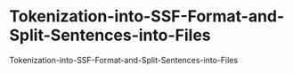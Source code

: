 # Tokenization-into-SSF-Format-and-Split-Sentences-into-Files
Tokenization-into-SSF-Format-and-Split-Sentences-into-Files
